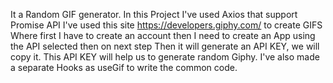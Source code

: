 It a Random GIF generator.
In this Project I've used Axios that support Promise API
I've used this site https://developers.giphy.com/ to create GIFS 
Where first I have to create an account then I need to create an App using the API selected then on next step 
Then it will generate an API KEY, we will copy it.
This API KEY will help us to generate random Giphy.
I've also made a separate Hooks as useGif to write the common code.  